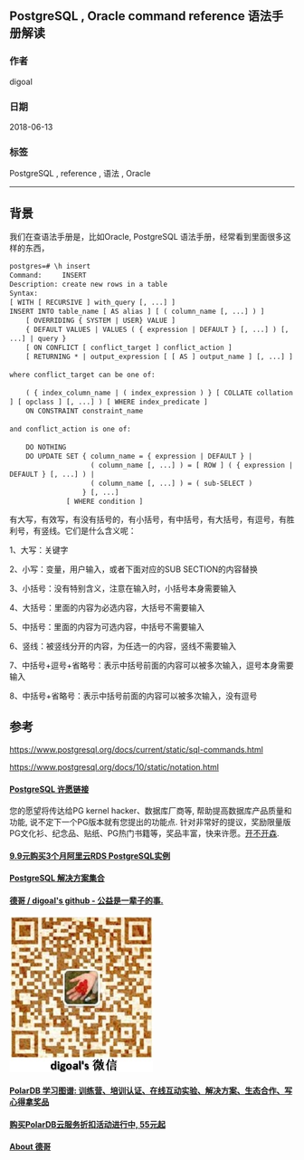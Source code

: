 ## PostgreSQL , Oracle command reference 语法手册解读  
                                                             
### 作者                                                             
digoal                                                             
                                                             
### 日期                                                             
2018-06-13                                                           
                                                             
### 标签                                                             
PostgreSQL , reference , 语法 , Oracle     
                                                             
----                                                             
                                                             
## 背景         
我们在查语法手册是，比如Oracle, PostgreSQL 语法手册，经常看到里面很多这样的东西，  
  
```  
postgres=# \h insert  
Command:     INSERT  
Description: create new rows in a table  
Syntax:  
[ WITH [ RECURSIVE ] with_query [, ...] ]  
INSERT INTO table_name [ AS alias ] [ ( column_name [, ...] ) ]  
    [ OVERRIDING { SYSTEM | USER} VALUE ]  
    { DEFAULT VALUES | VALUES ( { expression | DEFAULT } [, ...] ) [, ...] | query }  
    [ ON CONFLICT [ conflict_target ] conflict_action ]  
    [ RETURNING * | output_expression [ [ AS ] output_name ] [, ...] ]  
  
where conflict_target can be one of:  
  
    ( { index_column_name | ( index_expression ) } [ COLLATE collation ] [ opclass ] [, ...] ) [ WHERE index_predicate ]  
    ON CONSTRAINT constraint_name  
  
and conflict_action is one of:  
  
    DO NOTHING  
    DO UPDATE SET { column_name = { expression | DEFAULT } |  
                    ( column_name [, ...] ) = [ ROW ] ( { expression | DEFAULT } [, ...] ) |  
                    ( column_name [, ...] ) = ( sub-SELECT )  
                  } [, ...]  
              [ WHERE condition ]  
```  
  
有大写，有效写，有没有括号的，有小括号，有中括号，有大括号，有逗号，有胜利号，有竖线。它们是什么含义呢：  
  
1、大写：关键字  
  
2、小写：变量，用户输入，或者下面对应的SUB SECTION的内容替换  
  
3、小括号：没有特别含义，注意在输入时，小括号本身需要输入  
  
4、大括号：里面的内容为必选内容，大括号不需要输入  
  
5、中括号：里面的内容为可选内容，中括号不需要输入  
  
6、竖线：被竖线分开的内容，为任选一的内容，竖线不需要输入  
  
7、中括号+逗号+省略号：表示中括号前面的内容可以被多次输入，逗号本身需要输入  
  
8、中括号+省略号：表示中括号前面的内容可以被多次输入，没有逗号  
  
## 参考  
https://www.postgresql.org/docs/current/static/sql-commands.html  
  
https://www.postgresql.org/docs/10/static/notation.html  
  
  
  
  
  
  
  
  
  
  
  
  
  
  
  
  
  
  
  
  
  
  
  
  
  
  
  
  
  
  
  
  
  
  
  
  
  
  
  
  
  
  
  
  
  
  
  
  
  
  
  
  
  
  
  
  
  
  
  
  
  
  
  
  
  
  
  
  
  
  
  
  
  
  
  
  
#### [PostgreSQL 许愿链接](https://github.com/digoal/blog/issues/76 "269ac3d1c492e938c0191101c7238216")
您的愿望将传达给PG kernel hacker、数据库厂商等, 帮助提高数据库产品质量和功能, 说不定下一个PG版本就有您提出的功能点. 针对非常好的提议，奖励限量版PG文化衫、纪念品、贴纸、PG热门书籍等，奖品丰富，快来许愿。[开不开森](https://github.com/digoal/blog/issues/76 "269ac3d1c492e938c0191101c7238216").  
  
  
#### [9.9元购买3个月阿里云RDS PostgreSQL实例](https://www.aliyun.com/database/postgresqlactivity "57258f76c37864c6e6d23383d05714ea")
  
  
#### [PostgreSQL 解决方案集合](https://yq.aliyun.com/topic/118 "40cff096e9ed7122c512b35d8561d9c8")
  
  
#### [德哥 / digoal's github - 公益是一辈子的事.](https://github.com/digoal/blog/blob/master/README.md "22709685feb7cab07d30f30387f0a9ae")
  
  
![digoal's wechat](../pic/digoal_weixin.jpg "f7ad92eeba24523fd47a6e1a0e691b59")
  
  
#### [PolarDB 学习图谱: 训练营、培训认证、在线互动实验、解决方案、生态合作、写心得拿奖品](https://www.aliyun.com/database/openpolardb/activity "8642f60e04ed0c814bf9cb9677976bd4")
  
  
#### [购买PolarDB云服务折扣活动进行中, 55元起](https://www.aliyun.com/activity/new/polardb-yunparter?userCode=bsb3t4al "e0495c413bedacabb75ff1e880be465a")
  
  
#### [About 德哥](https://github.com/digoal/blog/blob/master/me/readme.md "a37735981e7704886ffd590565582dd0")
  
